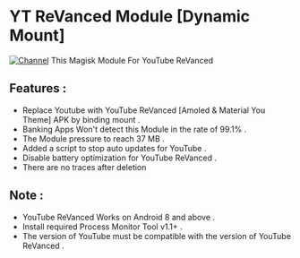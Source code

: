 # YT ReVanced Module [Dynamic Mount]
[![Channel](https://img.shields.io/badge/Follow-Telegram-blue.svg?logo=telegram)](https://t.me/RabahX_Official)
This Magisk Module For YouTube ReVanced

## Features :
- Replace Youtube with YouTube ReVanced [Amoled & Material You Theme] APK by binding mount .
- Banking Apps Won't detect this Module in the rate of 99.1% .
- The Module pressure to reach 37 MB .
- Added a script to stop auto updates for YouTube .
- Disable battery optimization for YouTube ReVanced .
- There are no traces after deletion

## Note :
- YouTube ReVanced Works on Android 8 and above .
- Install required Process Monitor Tool v1.1+ .
- The version of YouTube must be compatible with the version of YouTube ReVanced .
